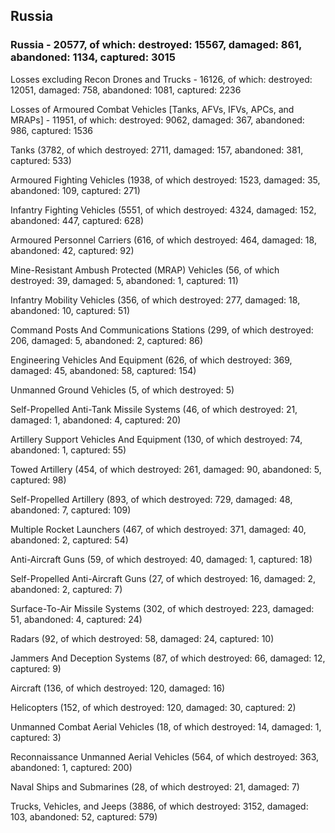 
 
 ## Russia
 
 ### Russia - 20577, of which: destroyed: 15567, damaged: 861, abandoned: 1134, captured: 3015

 Losses excluding Recon Drones and Trucks - 16126, of which: destroyed: 12051, damaged: 758, abandoned: 1081, captured: 2236

 Losses of Armoured Combat Vehicles [Tanks, AFVs, IFVs, APCs, and MRAPs] - 11951, of which: destroyed: 9062, damaged: 367, abandoned: 986, captured: 1536

 

 

 Tanks (3782, of which destroyed: 2711, damaged: 157, abandoned: 381, captured: 533)

 Armoured Fighting Vehicles (1938, of which destroyed: 1523, damaged: 35, abandoned: 109, captured: 271)

 Infantry Fighting Vehicles (5551, of which destroyed: 4324, damaged: 152, abandoned: 447, captured: 628)

 Armoured Personnel Carriers (616, of which destroyed: 464, damaged: 18, abandoned: 42, captured: 92)

 Mine-Resistant Ambush Protected (MRAP) Vehicles (56, of which destroyed: 39, damaged: 5, abandoned: 1, captured: 11)

 Infantry Mobility Vehicles (356, of which destroyed: 277, damaged: 18, abandoned: 10, captured: 51)

 Command Posts And Communications Stations (299, of which destroyed: 206, damaged: 5, abandoned: 2, captured: 86)

 Engineering Vehicles And Equipment (626, of which destroyed: 369, damaged: 45, abandoned: 58, captured: 154)

 Unmanned Ground Vehicles (5, of which destroyed: 5)

 Self-Propelled Anti-Tank Missile Systems (46, of which destroyed: 21, damaged: 1, abandoned: 4, captured: 20)

 Artillery Support Vehicles And Equipment (130, of which destroyed: 74, abandoned: 1, captured: 55)

 Towed Artillery (454, of which destroyed: 261, damaged: 90, abandoned: 5, captured: 98)

 Self-Propelled Artillery (893, of which destroyed: 729, damaged: 48, abandoned: 7, captured: 109)

 Multiple Rocket Launchers (467, of which destroyed: 371, damaged: 40, abandoned: 2, captured: 54)

 Anti-Aircraft Guns (59, of which destroyed: 40, damaged: 1, captured: 18)

 Self-Propelled Anti-Aircraft Guns (27, of which destroyed: 16, damaged: 2, abandoned: 2, captured: 7)

 Surface-To-Air Missile Systems (302, of which destroyed: 223, damaged: 51, abandoned: 4, captured: 24)

 Radars (92, of which destroyed: 58, damaged: 24, captured: 10)

 Jammers And Deception Systems (87, of which destroyed: 66, damaged: 12, captured: 9)

 Aircraft (136, of which destroyed: 120, damaged: 16)

 Helicopters (152, of which destroyed: 120, damaged: 30, captured: 2)

 Unmanned Combat Aerial Vehicles (18, of which destroyed: 14, damaged: 1, captured: 3)

 Reconnaissance Unmanned Aerial Vehicles (564, of which destroyed: 363, abandoned: 1, captured: 200)

 Naval Ships and Submarines (28, of which destroyed: 21, damaged: 7)

 Trucks, Vehicles, and Jeeps (3886, of which destroyed: 3152, damaged: 103, abandoned: 52, captured: 579)

